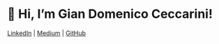 # 👋 Hi, I’m Gian Domenico Ceccarini!

[LinkedIn](https://www.linkedin.com/in/gdceccarini/) | [Medium](https://medium.com/@gdceccarini) | [GitHub](https://github.com/giandomenicoceccarini)
